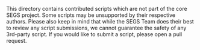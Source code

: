 This directory contains contributed scripts which are not part of the core SEGS project. Some scripts may be unsupported
by their respective authors. Please also keep in mind that while the SEGS Team does their best to review any script
submissions, we cannot guarantee the safety of any 3rd-party script. If you would like to submit a script, please open
a pull request.
